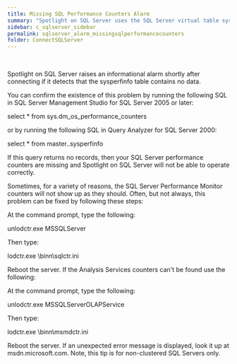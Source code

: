 ```yaml
---
title: ﻿Missing SQL Performance Counters Alarm
summary: "Spotlight on SQL Server uses the SQL Server virtual table sysperfinfo to retrieve data for many of its displays. In some rare cases, this table may not contain information. When this is the case, Spotlight on SQL Server will not be able to collect the data it requires, and will display '0' for many of its metrics. Most obvious will be the Memory icons on the home page, which will show 0 MB of memory used by SQL Server. Also, many of the flows on the home page will show no activity, and many drilldowns will show incomplete information."
sidebar: c_sqlserver_sidebar
permalink: sqlserver_alarm_missingsqlperformancecounters
folder: ConnectSQLServer
---
```



﻿


Spotlight on SQL Server raises an informational alarm shortly after connecting if it detects that the sysperfinfo table contains no data.

You can confirm the existence of this problem by running the following SQL in SQL Server Management Studio for SQL Server 2005 or later:

select * from sys.dm_os_performance_counters

or by running the following SQL in Query Analyzer for SQL Server 2000:

select * from master..sysperfinfo

If this query returns no records, then your SQL Server performance counters are missing and Spotlight on SQL Server will not be able to operate correctly.

Sometimes, for a variety of reasons, the SQL Server Performance Monitor counters will not show up as they should. Often, but not always, this problem can be fixed by following these steps:

At the command prompt, type the following:

unlodctr.exe MSSQLServer

Then type:

lodctr.exe \binn\sqlctr.ini

Reboot the server.
If the Analysis Services counters can't be found use the following:

At the command prompt, type the following:

unlodctr.exe MSSQLServerOLAPService

Then type:

lodctr.exe \binn\msmdctr.ini

Reboot the server.
If an unexpected error message is displayed, look it up at msdn.microsoft.com. Note, this tip is for non-clustered SQL Servers only.

